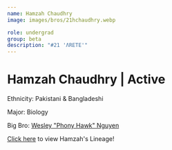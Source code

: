 ```yaml
---
name: Hamzah Chaudhry
image: images/bros/21hchaudhry.webp

role: undergrad
group: beta
description: "#21 'ΛRETE'"
---
```


# Hamzah Chaudhry | Active
Ethnicity: Pakistani & Bangladeshi

Major: Biology

Big Bro: [Wesley "Phony Hawk" Nguyen](08wnguyen)

[Click here](/ujis/) to view Hamzah's Lineage!
